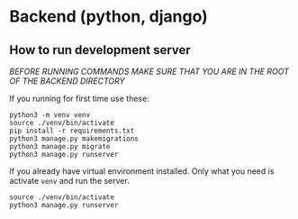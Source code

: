 # Backend (python, django)

## How to run development server

*BEFORE RUNNING COMMANDS MAKE SURE THAT YOU ARE IN THE ROOT OF THE BACKEND DIRECTORY*

If you running for first time use these:

```
python3 -m venv venv
source ./venv/bin/activate
pip install -r requirements.txt
python3 manage.py makemigrations
python3 manage.py migrate
python3 manage.py runserver
```
If you already have virtual environment installed. Only what you need is activate `venv`
and run the server.
```
source ./venv/bin/activate
python3 manage.py runserver
```

